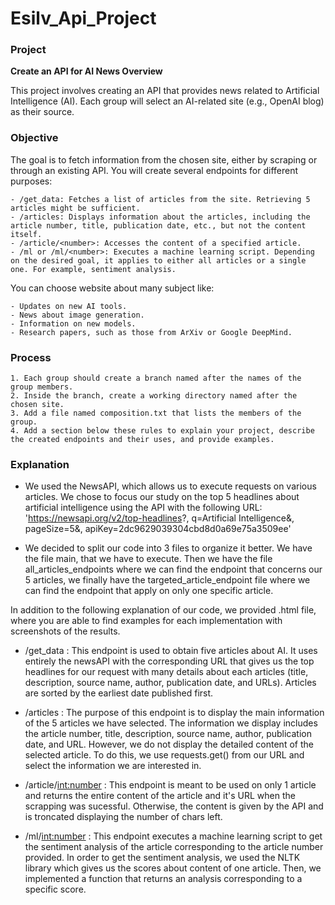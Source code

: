 # Esilv_Api_Project

### Project
**Create an API for AI News Overview**

This project involves creating an API that provides news related to Artificial Intelligence (AI). Each group will select an AI-related site (e.g., OpenAI blog) as their source.

### Objective

The goal is to fetch information from the chosen site, either by scraping or through an existing API. You will create several endpoints for different purposes:

    - /get_data: Fetches a list of articles from the site. Retrieving 5 articles might be sufficient.
    - /articles: Displays information about the articles, including the article number, title, publication date, etc., but not the content itself.
    - /article/<number>: Accesses the content of a specified article.
    - /ml or /ml/<number>: Executes a machine learning script. Depending on the desired goal, it applies to either all articles or a single one. For example, sentiment analysis.

You can choose website about many subject like:

    - Updates on new AI tools.
    - News about image generation.
    - Information on new models.
    - Research papers, such as those from ArXiv or Google DeepMind.

### Process

    1. Each group should create a branch named after the names of the group members.
    2. Inside the branch, create a working directory named after the chosen site.
    3. Add a file named composition.txt that lists the members of the group.
    4. Add a section below these rules to explain your project, describe the created endpoints and their uses, and provide examples.


### Explanation
- We used the NewsAPI, which allows us to execute requests on various articles. We chose to focus our study on the top 5 headlines about artificial intelligence using the API with the following URL: 'https://newsapi.org/v2/top-headlines?, q=Artificial Intelligence&, pageSize=5&, apiKey=2dc9629039304cbd8d0a69e75a3509ee'

- We decided to split our code into 3 files to organize it better. We have the file main, that we have to execute. Then we have the file all_articles_endpoints where we can find the endpoint that concerns our 5 articles,
  we finally have the targeted_article_endpoint file where we can find the endpoint that apply on only one specific article.

In addition to the following explanation of our code, we provided .html file, where you are able to find examples for each implementation with screenshots of the results.

- /get_data :
    This endpoint is used to obtain five articles about AI. It uses entirely the newsAPI with the corresponding URL that gives us the top headlines for our request with many details about each articles (title, description, source name, author, publication date, and URLs). Articles are sorted by the earliest date published first.

- /articles :
    The purpose of this endpoint is to display the main information of the 5 articles we have selected. The information we display includes the article number, title, description, source name, author, publication date, and URL. However, we do not display the detailed content of the selected article. To do this, we use requests.get() from our URL and select the information we are interested in.

- /article/<int:number> :
    This endpoint is meant to be used on only 1 article and returns the entire content of the article and it's URL when the scrapping was sucessful. Otherwise, the content is given by the API and is troncated displaying the number of chars left.

- /ml/<int:number> :
    This endpoint executes a machine learning script to get the sentiment analysis of the article corresponding to the article number provided. In order to get the sentiment analysis, we used the NLTK library which gives us the scores about content of one article. Then, we implemented a function that returns an analysis corresponding to a specific score.


  

